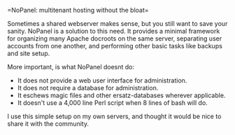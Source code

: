=NoPanel: multitenant hosting without the bloat=

Sometimes a shared webserver makes sense, but you still want to save your sanity. NoPanel is a solution to this need. It provides a minimal framework for organizing many Apache docroots on the same server, separating user accounts from one another, and performing other basic tasks like backups and site setup.

More important, is what NoPanel doesnt do:

* It does not provide a web user interface for administration.
* It does not require a database for administration.
* It eschews magic files and other ersatz-databases wherever applicable.
* It doesn't use a 4,000 line Perl script when 8 lines of bash will do.

I use this simple setup on my own servers, and thought it would be nice to share it with the community.
